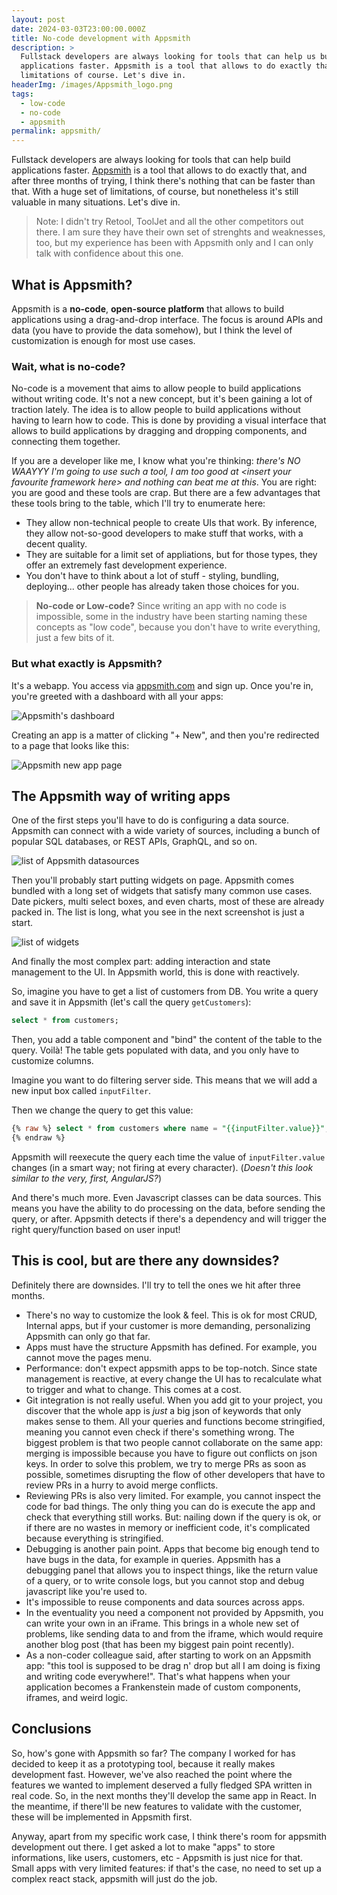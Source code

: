 ```yaml
---
layout: post
date: 2024-03-03T23:00:00.000Z
title: No-code development with Appsmith
description: >
  Fullstack developers are always looking for tools that can help us build
  applications faster. Appsmith is a tool that allows to do exactly that, with
  limitations of course. Let's dive in.
headerImg: /images/Appsmith_logo.png
tags:
  - low-code
  - no-code
  - appsmith
permalink: appsmith/
---
```


Fullstack developers are always looking for tools that can help build applications faster. [Appsmith](https://www.appsmith.com/ "Appsmith") is a tool that allows to do exactly that, and after three months of trying, I think there's nothing that can be faster than that. With a huge set of limitations, of course, but nonetheless it's still valuable in many situations. Let's dive in.

> Note: I didn't try Retool, ToolJet and all the other competitors out there. I am sure they have their own set of strenghts and weaknesses, too, but my experience has been with Appsmith only and I can only talk with confidence about this one.

## What is Appsmith?

Appsmith is a **no-code**, **open-source platform** that allows to build applications using a drag-and-drop interface. The focus is around APIs and data (you have to provide the data somehow), but I think the level of customization is enough for most use cases.

### Wait, what is no-code?

No-code is a movement that aims to allow people to build applications without writing code. It's not a new concept, but it's been gaining a lot of traction lately. The idea is to allow people to build applications without having to learn how to code. This is done by providing a visual interface that allows to build applications by dragging and dropping components, and connecting them together.

If you are a developer like me, I know what you're thinking: *there's NO WAAYYY I'm going to use such a tool, I am too good at \<insert your favourite framework here> and nothing can beat me at this*. You are right: you are good and these tools are crap. But there are a few advantages that these tools bring to the table, which I'll try to enumerate here:

* They allow non-technical people to create UIs that work. By inference, they allow not-so-good developers to make stuff that works, with a decent quality.
* They are suitable for a limit set of appliations, but for those types, they offer an extremely fast development experience.
* You don't have to think about a lot of stuff - styling, bundling, deploying... other people has already taken those choices for you.

> **No-code or Low-code?**
> Since writing an app with no code is impossible, some in the industry have been starting naming these concepts as "low code", because you don't have to write everything, just a few bits of it.

### But what exactly is Appsmith?

It's a webapp. You access via [appsmith.com](https://www.appsmith.com/) and sign up. Once you're in, you're greeted with a dashboard with all your apps:

![Appsmith's dashboard](/images/appsmith_dashboard.png)

Creating an app is a matter of clicking "+ New", and then you're redirected to a page that looks like this:

![Appsmith new app page](/images/appsmith_new_app.png)

## The Appsmith way of writing apps

One of the first steps you'll have to do is configuring a data source. Appsmith can connect with a wide variety of sources, including a bunch of popular SQL databases, or REST APIs, GraphQL, and so on.

![list of Appsmith datasources](/images/appsmith-datasources.png)

Then you'll probably start putting widgets on page. Appsmith comes bundled with a long set of widgets that satisfy many common use cases. Date pickers, multi select boxes, and even charts, most of these are already packed in. The list is long, what you see in the next screenshot is just a start.

![list of widgets](/images/appsmith-widgets.png)

And finally the most complex part: adding interaction and state management to the UI. In Appsmith world, this is done with reactively.

So, imagine you have to get a list of customers from DB. You write a query and save it in Appsmith (let's call the query `getCustomers`):

```sql
select * from customers;
```

Then, you add a table component and "bind" the content of the table to the query. Voilà! The table gets populated with data, and you only have to customize columns.

Imagine you want to do filtering server side. This means that we will add a new input box called `inputFilter`.

Then we change the query to get this value:

```sql
{% raw %} select * from customers where name = "{{inputFilter.value}}";
{% endraw %}
```

Appsmith will reexecute the query each time the value of `inputFilter.value` changes (in a smart way; not firing at every character). (*Doesn't this look similar to the very, first, AngularJS?*)

And there's much more. Even Javascript classes can be data sources. This means you have the ability to do processing on the data, before sending the query, or after. Appsmith detects if there's a dependency and will trigger the right query/function based on user input!

## This is cool, but are there any downsides?

Definitely there are downsides. I'll try to tell the ones we hit after three months.

* There's no way to customize the look & feel. This is ok for most CRUD, Internal apps, but if your customer is more demanding, personalizing Appsmith can only go that far.
* Apps must have the structure Appsmith has defined. For example, you cannot move the pages menu.
* Performance: don't expect appsmith apps to be top-notch. Since state management is reactive, at every change the UI has to recalculate what to trigger and what to change. This comes at a cost.
* Git integration is not really useful. When you add git to your project, you discover that the whole app is *just* a big json of keywords that only makes sense to them. All your queries and functions become stringified, meaning you cannot even check if there's something wrong. The biggest problem is that two people cannot collaborate on the same app: merging is impossible because you have to figure out conflicts on json keys. In order to solve this problem, we try to merge PRs as soon as possible, sometimes disrupting the flow of other developers that have to review PRs in a hurry to avoid merge conflicts.
* Reviewing PRs is also very limited. For example, you cannot inspect the code for bad things. The only thing you can do is execute the app and check that everything still works. But: nailing down if the query is ok, or if there are no wastes in memory or inefficient code, it's complicated because everything is stringified.
* Debugging is another pain point. Apps that become big enough tend to have bugs in the data, for example in queries. Appsmith has a debugging panel that allows you to inspect things, like the return value of a query, or to write console logs, but you cannot stop and debug javascript like you're used to.
* It's impossible to reuse components and data sources across apps.
* In the eventuality you need a component not provided by Appsmith, you can write your own in an iFrame. This brings in a whole new set of problems, like sending data to and from the iframe, which would require another blog post (that has been my biggest pain point recently).
* As a non-coder colleague said, after starting to work on an Appsmith app: "this tool is supposed to be drag n' drop but all I am doing is fixing and writing code everywhere!". That's what happens when your application becomes a Frankenstein made of custom components, iframes, and weird logic.

## Conclusions

So, how's gone with Appsmith so far? The company I worked for has decided to keep it as a prototyping tool, because it really makes development fast. However, we've also reached the point where the features we wanted to implement deserved a fully fledged SPA written in real code. So, in the next months they'll develop the same app in React. In the meantime, if there'll be new features to validate with the customer, these will be implemented in Appsmith first.

Anyway, apart from my specific work case, I think there's room for appsmith development out there. I get asked a lot to make "apps" to store informations, like users, customers, etc - Appsmith is just nice for that. Small apps with very limited features: if that's the case, no need to set up a complex react stack, appsmith will just do the job.
